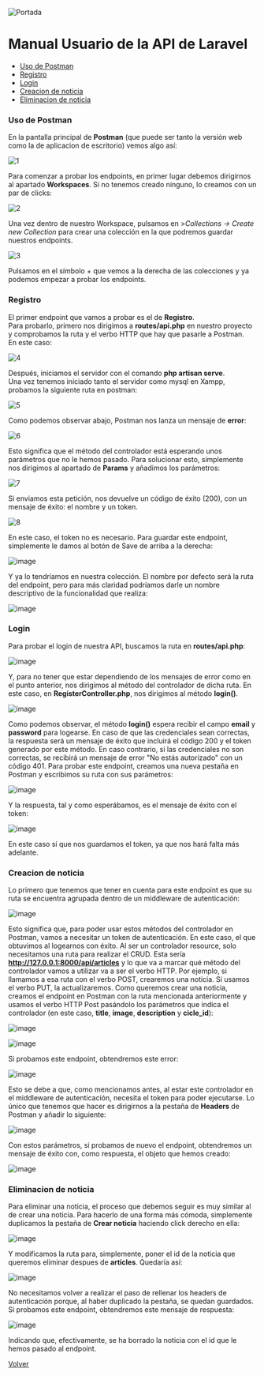 ![Portada](https://user-images.githubusercontent.com/81263549/219769312-f011707c-0e1f-4356-9578-7d4defb7be61.jpg)


<a name="top"></a>
# Manual Usuario de la API de Laravel

* [Uso de Postman](#item1)
* [Registro](#item2)
* [Login](#item3)
* [Creacion de noticia](#item4)
* [Eliminacion de noticia](#item5)

<a name="item1"></a>
### Uso de Postman

En la pantalla principal de **Postman** (que puede ser tanto la versión web como la de aplicacion de escritorio) vemos algo así:   

![1](https://user-images.githubusercontent.com/81263549/219881827-a07db69c-4aaf-4cc6-9081-f9b51eea4ab3.jpg)  

Para comenzar a probar los endpoints, en primer lugar debemos dirigirnos al apartado **Workspaces**. Si no tenemos creado ninguno, lo creamos con un par de clicks:  

![2](https://user-images.githubusercontent.com/81263549/219881946-95585156-4f7d-4c83-b8d8-e122f188e812.jpg)  

Una vez dentro de nuestro Workspace, pulsamos en >*Collections -> Create new Collection* para crear una colección en la que podremos guardar nuestros endpoints.  

![3](https://user-images.githubusercontent.com/81263549/220200871-8ee83fe9-5c4d-4240-8ff8-6cb3ae83daae.jpg)  

Pulsamos en el símbolo + que vemos a la derecha de las colecciones y ya podemos empezar a probar los endpoints.


<a name="item2"></a>
### Registro  

El primer endpoint que vamos a probar es el de **Registro**.  
Para probarlo, primero nos dirigimos a **routes/api.php** en nuestro proyecto y comprobamos la ruta y el verbo HTTP que hay que pasarle a Postman.  
En este caso:  

![4](https://user-images.githubusercontent.com/81263549/220202151-08b5e7cf-383c-4c6a-89e3-e26b36ad7974.jpg)  

Después, iniciamos el servidor con el comando **php artisan serve**.  
Una vez tenemos iniciado tanto el servidor como mysql en Xampp, probamos la siguiente ruta en postman:  

![5](https://user-images.githubusercontent.com/81263549/220205741-50e80963-a6f8-4dd0-aa42-af5c943475d7.jpg)  

Como podemos observar abajo, Postman nos lanza un mensaje de **error**:  

![6](https://user-images.githubusercontent.com/81263549/220205821-c5d4cf34-978e-4d03-95a4-ccbee9fe583b.jpg)  

Esto significa que el método del controlador está esperando unos parámetros que no le hemos pasado. Para solucionar esto, simplemente nos dirigimos al apartado de **Params** y añadimos los parámetros:  

![7](https://user-images.githubusercontent.com/81263549/220205995-4dfc7dc4-2bbc-4021-88bf-9c30d4e9ad01.jpg)  

Si enviamos esta petición, nos devuelve un código de éxito (200), con un mensaje de éxito: el nombre y un token.  

![8](https://user-images.githubusercontent.com/81263549/220206108-0dd0896f-80e0-4f9f-8034-2e9c832fb9cd.jpg)  

En este caso, el token no es necesario.
Para guardar este endpoint, simplemente le damos al botón de Save de arriba a la derecha: 

![image](https://user-images.githubusercontent.com/81263549/220206919-df952415-e131-4693-b674-8db58af74d52.png)  

Y ya lo tendríamos en nuestra colección. El nombre por defecto será la ruta del endpoint, pero para más claridad podríamos darle un nombre descriptivo de la funcionalidad que realiza:  

![image](https://user-images.githubusercontent.com/81263549/220206980-677047c7-3d1c-41c7-9dc3-a9ccb78c1951.png)  


<a name="item3"></a>
### Login

Para probar el login de nuestra API, buscamos la ruta en **routes/api.php**:  

![image](https://user-images.githubusercontent.com/81263549/220206205-965975a6-a8aa-438d-904c-be14cb237aae.png)  

Y, para no tener que estar dependiendo de los mensajes de error como en el punto anterior, nos dirigimos al método del controlador de dicha ruta.
En este caso, en **RegisterController.php**, nos dirigimos al método **login()**.  

![image](https://user-images.githubusercontent.com/81263549/220206383-8a77b503-bd82-441b-81a3-54053654e5dd.png)  

Como podemos observar, el método **login()** espera recibir el campo **email** y **password** para logearse. En caso de que las credenciales sean correctas, la respuesta será un mensaje de éxito que incluirá el código 200 y el token generado por este método. En caso contrario, si las credenciales no son correctas, se recibirá un mensaje de error "No estás autorizado" con un código 401. 
Para probar este endpoint, creamos una nueva pestaña en Postman y escribimos su ruta con sus parámetros:  

![image](https://user-images.githubusercontent.com/81263549/220207611-47c4c309-e8f9-4b65-bddf-84d21c402516.png)  

Y la respuesta, tal y como esperábamos, es el mensaje de éxito con el token:  

![image](https://user-images.githubusercontent.com/81263549/220207652-12b06e3c-d2a5-4815-80e8-2d384bc0f81a.png)  

En este caso sí que nos guardamos el token, ya que nos hará falta más adelante.

<a name="item4"></a>
### Creacion de noticia  

Lo primero que tenemos que tener en cuenta para este endpoint es que su ruta se encuentra agrupada dentro de un middleware de autenticación:  

![image](https://user-images.githubusercontent.com/81263549/220207813-6629feda-7644-4697-b3fe-5d0b1bf78f8e.png)  

Esto significa que, para poder usar estos métodos del controlador en Postman, vamos a necesitar un token de autenticación. En este caso, el que obtuvimos al logearnos con éxito.
Al ser un controlador resource, solo necesitamos una ruta para realizar el CRUD.
Esta sería **http://127.0.0.1:8000/api/articles** y lo que va a marcar qué método del controlador vamos a utilizar va a ser el verbo HTTP.
Por ejemplo, si llamamos a esa ruta con el verbo POST, crearemos una noticia. Si usamos el verbo PUT, la actualizaremos.
Como queremos crear una noticia, creamos el endpoint en Postman con la ruta mencionada anteriormente y usamos el verbo HTTP Post pasándolo los parámetros que indica el controlador (en este caso, **title**, **image**, **description** y **cicle_id**):  

![image](https://user-images.githubusercontent.com/81263549/220208189-bc09bca6-25e6-44d4-84b0-266bfe83415c.png)  

![image](https://user-images.githubusercontent.com/81263549/220208374-69b13f50-e21d-4458-8a38-d37ed2739922.png)  

Si probamos este endpoint, obtendremos este error:  

![image](https://user-images.githubusercontent.com/81263549/220208405-89bbbea6-5cc7-4d18-9f4f-218fd50a7865.png)  

Esto se debe a que, como mencionamos antes, al estar este controlador en el middleware de autenticación, necesita el token para poder ejecutarse.
Lo único que tenemos que hacer es dirigirnos a la pestaña de **Headers** de Postman y añadir lo siguiente:  

![image](https://user-images.githubusercontent.com/81263549/220208557-b02e15b4-01d2-4fe6-8a62-861635b4c3df.png)  

Con estos parámetros, si probamos de nuevo el endpoint, obtendremos un mensaje de éxito con, como respuesta, el objeto que hemos creado:  

![image](https://user-images.githubusercontent.com/81263549/220208621-c744fa96-9127-4942-adb9-61fcc734a383.png)  


<a name="item5"></a>
### Eliminacion de noticia  

Para eliminar una noticia, el proceso que debemos seguir es muy similar al de crear una noticia. 
Para hacerlo de una forma más cómoda, simplemente duplicamos la pestaña de **Crear noticia** haciendo click derecho en ella:  

![image](https://user-images.githubusercontent.com/81263549/220208828-06efecbf-39a7-4fed-bb29-fe350a689999.png)  

Y modificamos la ruta para, simplemente, poner el id de la noticia que queremos eliminar despues de **articles**. Quedaría así:  

![image](https://user-images.githubusercontent.com/81263549/220209035-64cc69cb-0423-4259-9efe-92245de14443.png)  

No necesitamos volver a realizar el paso de rellenar los headers de autenticación porque, al haber duplicado la pestaña, se quedan guardados.
Si probamos este endpoint, obtendremos este mensaje de respuesta:  

![image](https://user-images.githubusercontent.com/81263549/220209132-e967005e-86a6-4f70-ace9-3758c1dfab89.png)  

Indicando que, efectivamente, se ha borrado la noticia con el id que le hemos pasado al endpoint.



[Volver](#top)
